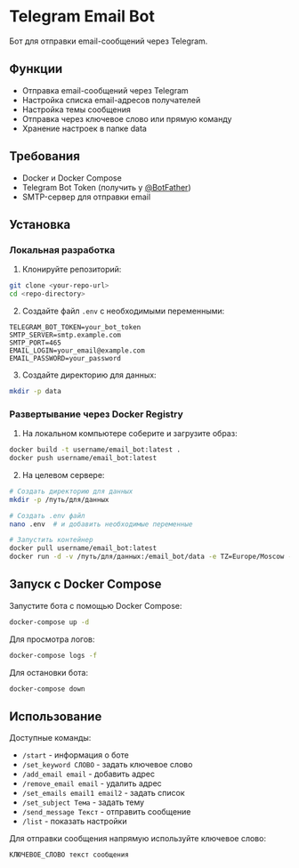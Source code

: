# Telegram Email Bot

Бот для отправки email-сообщений через Telegram.

## Функции

- Отправка email-сообщений через Telegram
- Настройка списка email-адресов получателей
- Настройка темы сообщения
- Отправка через ключевое слово или прямую команду
- Хранение настроек в папке data

## Требования

- Docker и Docker Compose
- Telegram Bot Token (получить у [@BotFather](https://t.me/BotFather))
- SMTP-сервер для отправки email

## Установка

### Локальная разработка

1. Клонируйте репозиторий:
```bash
git clone <your-repo-url>
cd <repo-directory>
```

2. Создайте файл `.env` с необходимыми переменными:
```
TELEGRAM_BOT_TOKEN=your_bot_token
SMTP_SERVER=smtp.example.com
SMTP_PORT=465
EMAIL_LOGIN=your_email@example.com
EMAIL_PASSWORD=your_password
```

3. Создайте директорию для данных:
```bash
mkdir -p data
```

### Развертывание через Docker Registry

1. На локальном компьютере соберите и загрузите образ:
```bash
docker build -t username/email_bot:latest .
docker push username/email_bot:latest
```

2. На целевом сервере:
```bash
# Создать директорию для данных
mkdir -p /путь/для/данных

# Создать .env файл
nano .env  # и добавить необходимые переменные

# Запустить контейнер
docker pull username/email_bot:latest
docker run -d -v /путь/для/данных:/email_bot/data -e TZ=Europe/Moscow --name email_bot username/email_bot
```

## Запуск с Docker Compose

Запустите бота с помощью Docker Compose:

```bash
docker-compose up -d
```

Для просмотра логов:

```bash
docker-compose logs -f
```

Для остановки бота:

```bash
docker-compose down
```

## Использование

Доступные команды:
- `/start` - информация о боте
- `/set_keyword СЛОВО` - задать ключевое слово
- `/add_email email` - добавить адрес
- `/remove_email email` - удалить адрес
- `/set_emails email1 email2` - задать список
- `/set_subject Тема` - задать тему
- `/send_message Текст` - отправить сообщение
- `/list` - показать настройки

Для отправки сообщения напрямую используйте ключевое слово:
```
КЛЮЧЕВОЕ_СЛОВО текст сообщения
``` 